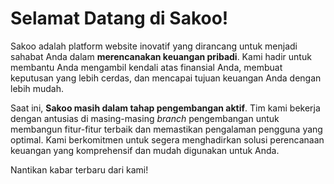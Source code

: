 # Selamat Datang di Sakoo!

Sakoo adalah platform website inovatif yang dirancang untuk menjadi sahabat Anda dalam **merencanakan keuangan pribadi**. Kami hadir untuk membantu Anda mengambil kendali atas finansial Anda, membuat keputusan yang lebih cerdas, dan mencapai tujuan keuangan Anda dengan lebih mudah.

Saat ini, **Sakoo masih dalam tahap pengembangan aktif**. Tim kami bekerja dengan antusias di masing-masing *branch* pengembangan untuk membangun fitur-fitur terbaik dan memastikan pengalaman pengguna yang optimal. Kami berkomitmen untuk segera menghadirkan solusi perencanaan keuangan yang komprehensif dan mudah digunakan untuk Anda.

Nantikan kabar terbaru dari kami!